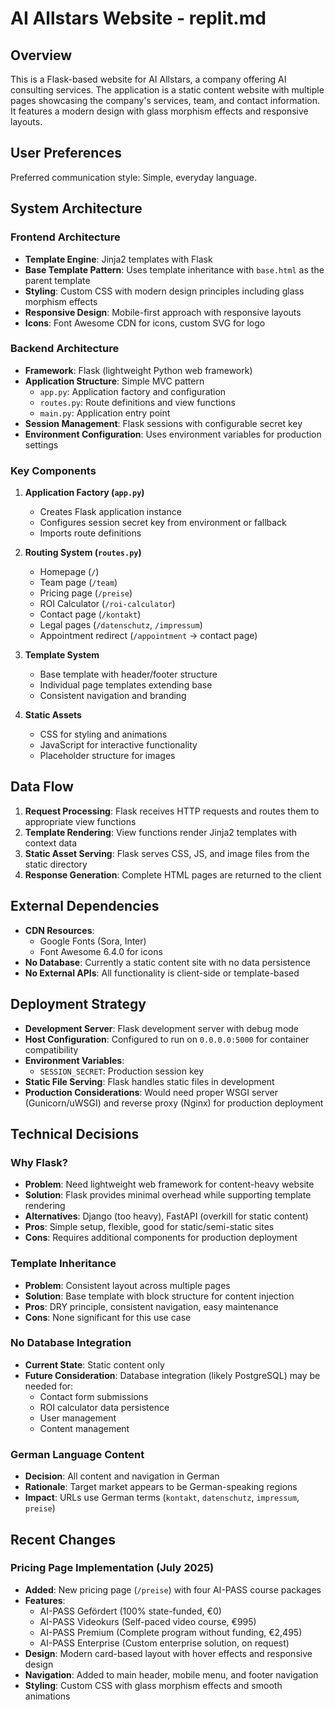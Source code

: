 # AI Allstars Website - replit.md

## Overview

This is a Flask-based website for AI Allstars, a company offering AI consulting services. The application is a static content website with multiple pages showcasing the company's services, team, and contact information. It features a modern design with glass morphism effects and responsive layouts.

## User Preferences

Preferred communication style: Simple, everyday language.

## System Architecture

### Frontend Architecture
- **Template Engine**: Jinja2 templates with Flask
- **Base Template Pattern**: Uses template inheritance with `base.html` as the parent template
- **Styling**: Custom CSS with modern design principles including glass morphism effects
- **Responsive Design**: Mobile-first approach with responsive layouts
- **Icons**: Font Awesome CDN for icons, custom SVG for logo

### Backend Architecture
- **Framework**: Flask (lightweight Python web framework)
- **Application Structure**: Simple MVC pattern
  - `app.py`: Application factory and configuration
  - `routes.py`: Route definitions and view functions
  - `main.py`: Application entry point
- **Session Management**: Flask sessions with configurable secret key
- **Environment Configuration**: Uses environment variables for production settings

### Key Components

1. **Application Factory (`app.py`)**
   - Creates Flask application instance
   - Configures session secret key from environment or fallback
   - Imports route definitions

2. **Routing System (`routes.py`)**
   - Homepage (`/`)
   - Team page (`/team`)
   - Pricing page (`/preise`)
   - ROI Calculator (`/roi-calculator`)
   - Contact page (`/kontakt`)
   - Legal pages (`/datenschutz`, `/impressum`)
   - Appointment redirect (`/appointment` → contact page)

3. **Template System**
   - Base template with header/footer structure
   - Individual page templates extending base
   - Consistent navigation and branding

4. **Static Assets**
   - CSS for styling and animations
   - JavaScript for interactive functionality
   - Placeholder structure for images

## Data Flow

1. **Request Processing**: Flask receives HTTP requests and routes them to appropriate view functions
2. **Template Rendering**: View functions render Jinja2 templates with context data
3. **Static Asset Serving**: Flask serves CSS, JS, and image files from the static directory
4. **Response Generation**: Complete HTML pages are returned to the client

## External Dependencies

- **CDN Resources**:
  - Google Fonts (Sora, Inter)
  - Font Awesome 6.4.0 for icons
- **No Database**: Currently a static content site with no data persistence
- **No External APIs**: All functionality is client-side or template-based

## Deployment Strategy

- **Development Server**: Flask development server with debug mode
- **Host Configuration**: Configured to run on `0.0.0.0:5000` for container compatibility
- **Environment Variables**: 
  - `SESSION_SECRET`: Production session key
- **Static File Serving**: Flask handles static files in development
- **Production Considerations**: Would need proper WSGI server (Gunicorn/uWSGI) and reverse proxy (Nginx) for production deployment

## Technical Decisions

### Why Flask?
- **Problem**: Need lightweight web framework for content-heavy website
- **Solution**: Flask provides minimal overhead while supporting template rendering
- **Alternatives**: Django (too heavy), FastAPI (overkill for static content)
- **Pros**: Simple setup, flexible, good for static/semi-static sites
- **Cons**: Requires additional components for production deployment

### Template Inheritance
- **Problem**: Consistent layout across multiple pages
- **Solution**: Base template with block structure for content injection
- **Pros**: DRY principle, consistent navigation, easy maintenance
- **Cons**: None significant for this use case

### No Database Integration
- **Current State**: Static content only
- **Future Consideration**: Database integration (likely PostgreSQL) may be needed for:
  - Contact form submissions
  - ROI calculator data persistence
  - User management
  - Content management

### German Language Content
- **Decision**: All content and navigation in German
- **Rationale**: Target market appears to be German-speaking regions
- **Impact**: URLs use German terms (`kontakt`, `datenschutz`, `impressum`, `preise`)

## Recent Changes

### Pricing Page Implementation (July 2025)
- **Added**: New pricing page (`/preise`) with four AI-PASS course packages
- **Features**: 
  - AI-PASS Gefördert (100% state-funded, €0)
  - AI-PASS Videokurs (Self-paced video course, €995)
  - AI-PASS Premium (Complete program without funding, €2,495)
  - AI-PASS Enterprise (Custom enterprise solution, on request)
- **Design**: Modern card-based layout with hover effects and responsive design
- **Navigation**: Added to main header, mobile menu, and footer navigation
- **Styling**: Custom CSS with glass morphism effects and smooth animations
